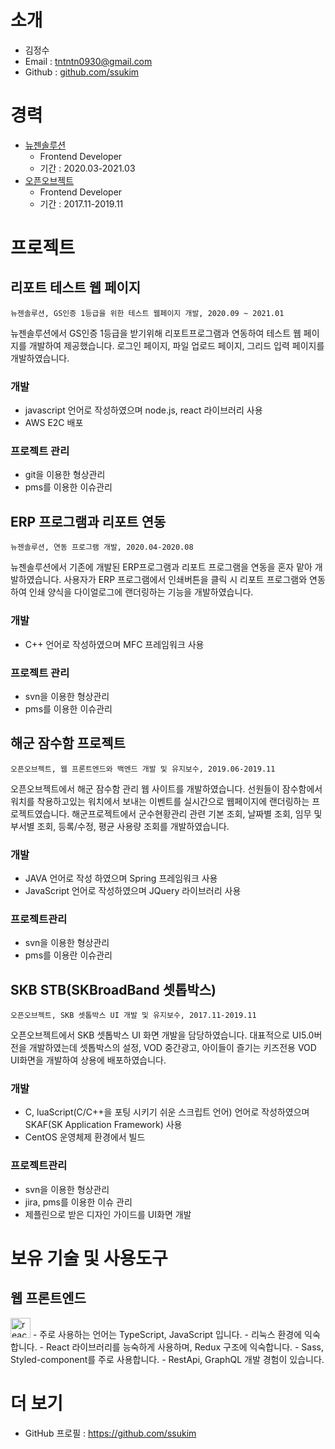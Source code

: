 # 소개

<!-- <img alt="깃헙 프로필 사진" src="https://raw.githubusercontent.com/seokju-na/resume/bf557431b5e7b5b84fed25020885dcc5e4ad79d9/assets/me_at_github.png" width="200"> -->

* 김정수
* Email : tntntn0930@gmail.com
* Github : [github.com/ssukim](https://github.com/ssukim)


# 경력
* [뉴젠솔루션](https://www.newzensolution.co.kr/)
    - Frontend Developer
    - 기간 : 2020.03-2021.03
* [오픈오브젝트](http://www.openobject.net/)
    - Frontend Developer
    - 기간 : 2017.11-2019.11

# 프로젝트
<!-- ## Toss <img src="https://user-images.githubusercontent.com/13250888/53622309-b8582700-3c3c-11e9-927d-b2dbc3465892.png" alt="토스 로고" width="22" height="22"/>
`비바리퍼블리카, 2019.2-`

BankService Silo에서 프론트엔드 개발을 하고 있습니다.

## Geek's Diary
`개인 프로젝트, 2017.5-`

개발자를 위한 TIL(Today I Learned) 작성 툴로 Markdown과 코드를 혼합하여 작성할 수 있는 문서 편집기와 버전 관리 시스템의 연동이 큰 특징입니다. 2019년 1월 3일에 베타 버전을 배포하였으며 GitHub 저장소 주소는 [seokju-na/geeks-diary](https://github.com/seokju-na/geeks-diary) 입니다.

### 개발
- Electron 프레임워크 기반의 데스크탑 애플리케이션
- TypeScript 언어로 작성하였으며 Angular 프레임워크 사용
- Karma, Jasmine, Mocha를 이용하여 테스트 자동화
- 높은 퀄리티의 코드를 유지하기 위해 노력 - DI를 적극 활용, 단위 테스트 꼼꼼히 작성
- ngrx를 사용한 상태 관리

## TownUS <img src="https://user-images.githubusercontent.com/13250888/53622388-fb19ff00-3c3c-11e9-82f4-745111bf394e.png" alt="타운컴퍼니 로고" width="22" height="22"/>
`타운컴퍼니, 웹 프론트엔드 개발, 2017.8-2018.3, 2018.8-12`

모든 단체를 위한 공동구매 플랫폼, [타운어스](https://townus.co.kr)의 신규 플랫폼 개발에 웹 프론트엔드 부분을 맡아 프로젝트를 진행하였습니다. 모바일 사용자 유입이 많아 모바일 웹 개발을 위주로 진행하였으며, 전체적인 UI/UX 개선, 단체의류 커스터마이징 기능 강화, 조직 문화 개선 등의 작업을 하였습니다.

### 개발 
- TypeScript 언어로 작성하였으며 Angular 프레임워크 사용
- Karma, Jasmine을 이용하여 테스트 자동화
- RxJS 라이브러리를 이용하여 UI 인터랙션을 처리

### DevOps
- Jira로 이슈 트래킹 및 칸반 보드를 이용하여 애자일 개발 프로세스 진행
- Travis CI로 지속적 통합 유지
- 테스트 주도 개발 실천
- GitHub를 통해 매 Pull Request 마다 코드 리뷰 실천
- Sentry 모니터링으로 버그 트래킹
- GitFlow를 이용하여 배포 전략 맞춤


## 항공예약 시스템 모바일 웹 개발
`프리랜서, 웹 프론트엔드 개발, 2017.4-7`

프리랜서로 주식회사 오마이트립에서 항공예약 시스템인 ohmytrip의 모바일 웹 개발을 담당하였습니다. 편도, 왕복, 다구간 항공 일정을 사용자가 달력에서 선택할 수 있는 등, 복잡한 UI를 구현하는 과정이 챌린지였습니다.

- JavaScript(ES6+) 언어로 작성하였으며 AngularJS 프레임워크 사용
- Azure DevOps(구 VSTS)로 이슈 트래킹


## HIMS(Hotel Intelligent Management System)
`두닷두, 웹 프론트엔드 개발, 2016.3-2017.2`

두닷두에서 호텔 관리 시스템의 B2B향 관리자용 웹 사이트를 혼자 맡아 개발하였습니다. 호텔 매니저들이 방의 상태를 확인하고 갱신하거나 스마트 워치로 등록한 이슈들을 실시간으로 트래킹 하는 기능을 개발하였습니다. 부 기능으로 호텔 용 모바일 기기에 등록가능한 디지털 사이니지를 편집하는 기능도 개발하였습니다.

### 개발
- JavaScript(ES6+) 언어로 작성하였으며 AngularJS 프레임워크 사용
- Karma, Jasmine을 이용하여 테스트 자동화
- Selenium 드라이버를 이용하여 E2E 테스트 자동화
- 웹 소켓을 이용하여 실시간 이슈 트래킹 구현
- 디지털 사이니지 편집기 구현
- 수백 개의 항목을 AngularJS 컴파일러가 처리하는데 성능 문제가 발생하여, WebWorker에서 Virtual DOM으로 항목을 계산하고 DOM에 계산된 값을 패치하는 방식으로 문제 해결

### DevOps
- Travis CI로 지속적 통합 유지
- Gulp로 빌드, 배포 환경 구축 -->
## 리포트 테스트 웹 페이지
`뉴젠솔루션, GS인증 1등급을 위한 테스트 웹페이지 개발, 2020.09 ~ 2021.01`

뉴젠솔루션에서 GS인증 1등급을 받기위해 리포트프로그램과 연동하여 테스트 웹 페이지를 개발하여 제공했습니다. 로그인 페이지, 파일 업로드 페이지, 그리드 입력 페이지를 개발하였습니다.

### 개발
- javascript 언어로 작성하였으며 node.js, react 라이브러리 사용
- AWS E2C 배포

### 프로젝트 관리
- git을 이용한 형상관리
- pms를 이용한 이슈관리

## ERP 프로그램과 리포트 연동
`뉴젠솔루션, 연동 프로그램 개발, 2020.04-2020.08`

뉴젠솔루션에서 기존에 개발된 ERP프로그램과 리포트 프로그램을 연동을 혼자 맡아 개발하였습니다. 사용자가 ERP 프로그램에서 인쇄버튼을 클릭 시 리포트 프로그램와 연동하여 인쇄 양식을 다이얼로그에 랜더링하는 기능을 개발하였습니다.

### 개발
- C++ 언어로 작성하였으며 MFC 프레임워크 사용

### 프로젝트 관리
- svn을 이용한 형상관리
- pms를 이용한 이슈관리

## 해군 잠수함 프로젝트
`오픈오브젝트, 웹 프론트엔드와 백엔드 개발 및 유지보수, 2019.06-2019.11`

오픈오브젝트에서 해군 잠수함 관리 웹 사이트를 개발하였습니다. 선원들이 잠수함에서 워치를 착용하고있는 워치에서 보내는 이벤트를 실시간으로 웹페이지에 랜더링하는 프로젝트였습니다. 해군프로젝트에서 군수현황관리 관련 기본 조회, 날짜별 조회, 임무 및 부서별 조회, 등록/수정, 평균 사용량 조회를 개발하였습니다.

### 개발
- JAVA 언어로 작성 하였으며 Spring 프레임워크 사용
- JavaScript 언어로 작성하였으며 JQuery 라이브러리 사용

### 프로젝트관리
- svn을 이용한 형상관리
- pms를 이용란 이슈관리

## SKB STB(SKBroadBand 셋톱박스)
`오픈오브젝트, SKB 셋톱박스 UI 개발 및 유지보수, 2017.11-2019.11`

오픈오브젝트에서 SKB 셋톱박스 UI 화면 개발을 담당하였습니다. 대표적으로 UI5.0버전을 개발하였는데 셋톱박스의 설정, VOD 중간광고, 아이들이 즐기는 키즈전용 VOD UI화면을 개발하여 상용에 배포하였습니다.

### 개발
- C, luaScript(C/C++을 포팅 시키기 쉬운 스크립트 언어) 언어로 작성하였으며 SKAF(SK Application Framework) 사용
- CentOS 운영체제 환경에서 빌드

### 프로젝트관리
- svn을 이용한 형상관리
- jira, pms를 이용한 이슈 관리
- 제플린으로 받은 디자인 가이드를 UI화면 개발

# 보유 기술 및 사용도구
## 웹 프론트엔드

<!-- <img alt="typescript" src="https://user-images.githubusercontent.com/13250888/53627369-a2059780-3c4b-11e9-88c2-58a7bd4a04e5.png" width="32" height="32"/> <img alt="javascript" src="https://user-images.githubusercontent.com/13250888/53627364-a16d0100-3c4b-11e9-84e2-a8c2f7311695.png" width="32" height="32"/> <img alt="react" src="https://user-images.githubusercontent.com/13250888/62798586-90d58680-bb19-11e9-9a82-9762725abede.png" width="32" height="32"/> <img alt="angular" src="https://user-images.githubusercontent.com/13250888/53627361-a16d0100-3c4b-11e9-97ee-8c87c15bf9a3.png" width="32" height="32"/> <img alt="rxjs" src="https://user-images.githubusercontent.com/13250888/53627366-a2059780-3c4b-11e9-8587-d959ed1e7119.png" width="32" height="32"/> <img alt="html5" src="https://user-images.githubusercontent.com/13250888/53627363-a16d0100-3c4b-11e9-8238-56153fb041e4.png" width="32" height="32"/> <img src="https://user-images.githubusercontent.com/13250888/53627368-a2059780-3c4b-11e9-95e3-9058d6a8afc7.png" alt="sass" width="32" height="32"/> <img alt="jest" src="https://user-images.githubusercontent.com/13250888/53627686-746d1e00-3c4c-11e9-9ec3-dd2398af09d2.png" width="32" height="32"/> <img alt="karma" src="https://user-images.githubusercontent.com/13250888/53627688-746d1e00-3c4c-11e9-8853-9a63d2cd989a.png" height="32"/> <img alt="nodejs" src="https://user-images.githubusercontent.com/13250888/53627689-7505b480-3c4c-11e9-9386-1656f03bb3d7.png" width="32" height="32" /> -->

<img alt="react" src="https://user-images.githubusercontent.com/40264161/113550505-20547500-962e-11eb-9f10-bd313dec550d.png" width="32" height="32"/> 
- 주로 사용하는 언어는 TypeScript, JavaScript 입니다.
- 리눅스 환경에 익숙합니다.
- React 라이브러리를 능숙하게 사용하며, Redux 구조에 익숙합니다.
- Sass, Styled-component를 주로 사용합니다.
- RestApi, GraphQL 개발 경험이 있습니다.
<!-- - Web API를 능숙하게 사용할 수 있고, 웹 접근성을 고려하여 UI를 개발할 수 있습니다. -->
<!-- - 어떤 방식의 UI 테스트가 쉽게 깨지지 않고 효율적일지 고민합니다. -->

# 더 보기
- GitHub 프로필 : https://github.com/ssukim